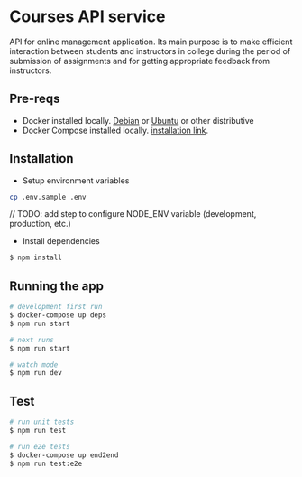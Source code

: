 # Courses API service

API for online management application. Its main purpose is to make efficient interaction between students and instructors in college during the period of submission of assignments and for getting appropriate feedback from instructors.

## Pre-reqs
- Docker installed locally. [Debian](https://docs.docker.com/engine/install/debian/) or [Ubuntu](https://docs.docker.com/engine/install/ubuntu/) or other distributive
- Docker Compose installed locally. [installation link](https://docs.docker.com/compose/install/).

## Installation

- Setup environment variables

```sh
cp .env.sample .env
```
// TODO: add step to configure NODE_ENV variable (development, production, etc.)
- Install dependencies

```bash
$ npm install
```

## Running the app

```bash
# development first run
$ docker-compose up deps
$ npm run start

# next runs
$ npm run start

# watch mode
$ npm run dev
```

## Test

```bash
# run unit tests
$ npm run test

# run e2e tests
$ docker-compose up end2end
$ npm run test:e2e
```


